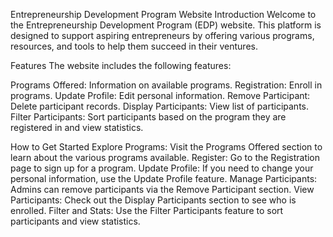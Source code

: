 Entrepreneurship Development Program Website
Introduction
Welcome to the Entrepreneurship Development Program (EDP) website. This platform is designed to support aspiring entrepreneurs by offering various programs, resources, and tools to help them succeed in their ventures.

Features
The website includes the following features:

Programs Offered: Information on available programs.
Registration: Enroll in programs.
Update Profile: Edit personal information.
Remove Participant: Delete participant records.
Display Participants: View list of participants.
Filter Participants: Sort participants based on the program they are registered in and view statistics.



How to Get Started
Explore Programs: Visit the Programs Offered section to learn about the various programs available.
Register: Go to the Registration page to sign up for a program.
Update Profile: If you need to change your personal information, use the Update Profile feature.
Manage Participants: Admins can remove participants via the Remove Participant section.
View Participants: Check out the Display Participants section to see who is enrolled.
Filter and Stats: Use the Filter Participants feature to sort participants and view statistics.
